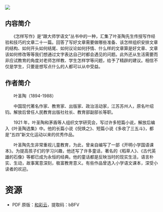 ![](http://img3m2.ddimg.cn/34/24/25257112-1_u_3.jpg)

## 内容简介

　　《怎样写作》是“跟大师学语文”丛书中的一种，汇集了叶圣陶先生传授写作经验和技巧的文章二十一篇。回答了写好文章需要做哪些准备、该怎样组织安排文章的结构、如何开头如何结尾、如何议论如何抒情、什么样的文章算是好文章、文章该如何修改等等我们想通过文字表达自己时都会遇见的问题。此外还从生活需要而非应试教育的角度对老师怎样教、学生怎样学等问题，给予了精辟的建议。相信不仅是学生，只要是想写点什么的人都可以从中受益。

## 作者简介

　　叶圣陶（1894-1988）

　　中国现代著名作家、教育家、出版家、政治活动家，江苏苏州人，原名叶绍钧。解放后曾任人民教育出版社社长、教育部副部长等职。

　　1921 年，叶圣陶和茅盾等人组织文学研究会，写过许多短篇小说，解放后编入《叶圣陶选集》中。他的长篇小说《倪焕之》、短篇小说《多收了三五斗》，都是“五四”新文化运动以来的优秀作品。

　　叶圣陶先生非常重视儿童教育，为此，曾亲自编写了一部《开明小学国语课本》。为提高孩子们的学习兴趣，他还写了许多童话，著名的《稻草人》、《古代英雄的石像》等都已成为永恒的经典。他的童话都是反映当时的现实生活，语言朴实、生动，故事寓意深刻，极富教育意义。有些作品曾选入小学语文课本，深受小读者的欢迎。

# 资源

* PDF 原版：[和彩云](http://caiyun.feixin.10086.cn/dl/0n5CrO2UStOLR)，提取码：bBFV

